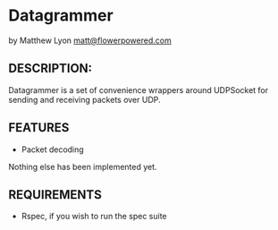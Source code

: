 # Datagrammer

by Matthew Lyon <matt@flowerpowered.com>

## DESCRIPTION:

Datagrammer is a set of convenience wrappers around UDPSocket for sending and receiving packets over UDP.

## FEATURES

- Packet decoding

Nothing else has been implemented yet.

## REQUIREMENTS

* Rspec, if you wish to run the spec suite